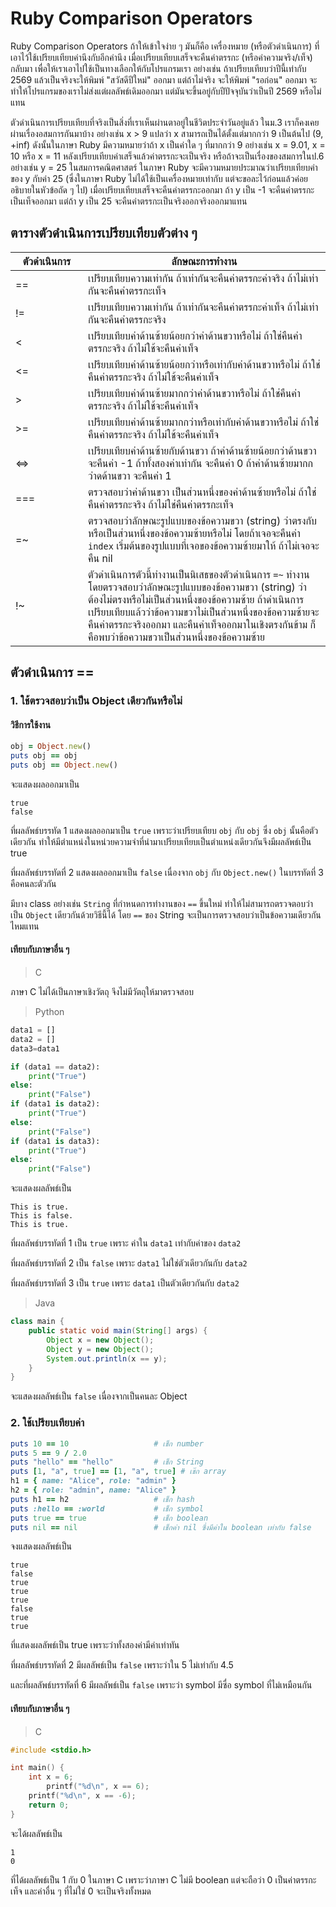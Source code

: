# Ruby Comparison Operators

Ruby Comparison Operators ถ้าให้เข้าใจง่าย ๆ มันก็คือ เครื่องหมาย (หรือตัวดำเนินการ) ที่เอาไว้ใช้เปรียบเทียบค่านึงกับอีกค่านึง เมื่อเปรียบเทียบเสร็จจะคืนค่าตรรกะ (หรือค่าความจริง/เท็จ) กลับมา เพื่อให้เราเอาไปใช้เป็นทางเลือกให้กับโปรแกรมเรา อย่างเช่น ถ้าเปรียบเทียบว่าปีนี้เท่ากับ 2569 แล้วเป็นจริงจะให้พิมพ์ "สวัสดีปีใหม่" ออกมา แต่ถ้าไม่จริง จะให้พิมพ์ "รอก่อน" ออกมา จะทำให้โปรแกรมของเราไม่ส่งแต่ผลลัพธ์เดิมออกมา แต่มันจะขึ้นอยู่กับปีปัจจุบันว่าเป็นปี 2569 หรือไม่แทน

ตัวดำเนินการเปรียบเทียบที่จริงเป็นสิ่งที่เราเห็นผ่านตาอยู่ในชีวิตประจำวันอยู่แล้ว ในม.3 เราก็คงเคยผ่านเรื่องอสมการกันมาบ้าง อย่างเช่น x > 9 แปลว่า x สามารถเป็นได้ตั้งแต่มากกว่า 9 เป็นต้นไป (9, +inf) ดังนั้นในภาษา Ruby มีความหมายว่าถ้า x เป็นค่าใด ๆ ที่มากกว่า 9 อย่างเช่น x = 9.01, x = 10 หรือ x = 11 หลังเปรียบเทียบค่าเสร็จแล้วค่าตรรกะจะเป็นจริง หรือถ้าจะเป็นเรื่องของสมการในป.6 อย่างเช่น y = 25 ในสมการคณิตศาสตร์ ในภาษา Ruby จะมีความหมายประมาณว่าเปรียบเทียบค่าของ y กับค่า 25 (ซึ่งในภาษา Ruby ไม่ได้ใช้เป็นเครื่องหมายเท่ากับ แต่จะขอละไว้ก่อนแล้วค่อยอธิบายในหัวข้อถัด ๆ ไป) เมื่อเปรียบเทียบเสร็จจะคืนค่าตรรกะออกมา ถ้า y เป็น -1 จะคืนค่าตรรกะเป็นเท็จออกมา แต่ถ้า y เป็น 25 จะคืนค่าตรรกะเป็นจริงออกจริงออกมาแทน

## ตารางตัวดำเนินการเปรียบเทียบตัวต่าง ๆ

<table><thead><tr><th width="100">ตัวดำเนินการ</th><th>ลักษณะการทำงาน</th></tr></thead><tbody><tr><td>==</td><td>เปรียบเทียบความเท่ากัน ถ้าเท่ากันจะคืนค่าตรรกะค่าจริง ถ้าไม่เท่ากันจะคืนค่าตรรกะเท็จ</td></tr><tr><td>!=</td><td>เปรียบเทียบความเท่ากัน ถ้าเท่ากันจะคืนค่าตรรกะค่าเท็จ ถ้าไม่เท่ากันจะคืนค่าตรรกะจริง</td></tr><tr><td>&#x3C;</td><td>เปรียบเทียบค่าด้านซ้ายน้อยกว่าค่าด้านขวาหรือไม่ ถ้าใช่คืนค่าตรรกะจริง ถ้าไม่ใช้จะคืนค่าเท็จ</td></tr><tr><td>&#x3C;=</td><td>เปรียบเทียบค่าด้านซ้ายน้อยกว่าหรือเท่ากับค่าด้านขวาหรือไม่ ถ้าใช่คืนค่าตรรกะจริง ถ้าไม่ใช้จะคืนค่าเท็จ</td></tr><tr><td>></td><td>เปรียบเทียบค่าด้านซ้ายมากกว่าค่าด้านขวาหรือไม่ ถ้าใช่คืนค่าตรรกะจริง ถ้าไม่ใช้จะคืนค่าเท็จ</td></tr><tr><td>>=</td><td>เปรียบเทียบค่าด้านซ้ายมากกว่าหรือเท่ากับค่าด้านขวาหรือไม่ ถ้าใช่คืนค่าตรรกะจริง ถ้าไม่ใช้จะคืนค่าเท็จ</td></tr><tr><td>&#x3C;=></td><td>เปรียบเทียบค่าด้านซ้ายกับด้านขวา ถ้าค่าด้านซ้ายน้อยกว่าด้านขวา จะคืนค่า -1 ถ้าทั้งสองค่าเท่ากัน จะคืนค่า 0 ถ้าค่าด้านซ้ายมากกว่าดด้านขวา จะคืนค่า 1</td></tr><tr><td>===</td><td>ตรวจสอบว่าค่าด้านขวา เป็นส่วนหนึ่งของค่าด้านซ้ายหรือไม่ ถ้าใช่คืนค่าตรรกะจริง ถ้าไม่ใช่คืนค่าตรรกะเท็จ</td></tr><tr><td>=~</td><td>ตรวจสอบว่าลักษณะรูปแบบของข้อความขวา (string) ว่าตรงกับหรือเป็นส่วนหนึ่งของข้อความซ้ายหรือไม่ โดยถ้าเจอจะคืนค่า <code>index</code> เริ่มต้นของรูปแบบที่เจอของข้อความซ้ายมาให้ ถ้าไม่เจอจะคืน nil</td></tr><tr><td>!~</td><td>ตัวดำเนินการตัวนี้ทำงานเป็นนิเสธของตัวดำเนินการ <code>=~</code> ทำงานโดยตรวจสอบว่าลักษณะรูปแบบของข้อความขวา (string) ว่าต้องไม่ตรงหรือไม่เป็นส่วนหนึ่งของข้อความซ้าย ถ้าดำเนินการเปรียบเทียบแล้วว่าข้อความขวาไม่เป็นส่วนหนึ่งของข้อความซ้ายจะคืนค่าตรรกะจริงออกมา และคืนค่าเท็จออกมาในเชิงตรงกันข้าม ก็คือพบว่าข้อความขวาเป็นส่วนหนึ่งของข้อความซ้าย</td></tr></tbody></table>

## ตัวดำเนินการ ==

### 1. ใช้ตรวจสอบว่าเป็น Object เดียวกันหรือไม่

#### วิธีการใช้งาน

```ruby
obj = Object.new()
puts obj == obj
puts obj == Object.new()
```

จะแสดงผลออกมาเป็น

```
true
false
```

ที่ผลลัพธ์บรรทัด 1 แสดงผลออกมาเป็น `true` เพราะว่าเปรียบเทียบ `obj` กับ `obj` ซึ่ง `obj` นั้นคือตัวเดียวกัน ทำให้มีตำแหน่งในหน่วยความจำที่นำมาเปรียบเทียบเป็นตำแหน่งเดียวกันจึงมีผลลัพธ์เป็น true

ที่ผลลัพธ์บรรทัดที่ 2 แสดงผลออกมาเป็น `false` เนื่องจาก `obj` กับ `Object.new()` ในบรรทัดที่ 3 คือคนละตัวกัน

มีบาง class อย่างเช่น `String` ที่กำหนดการทำงานของ `==` ขึ้นใหม่ ทำให้ไม่สามารถตรวจตอบว่าเป็น `Object` เดียวกันด้วยวิธีนี้ได้ โดย `==` ของ String จะเป็นการตรวจสอบว่าเป็นข้อความเดียวกันไหมแทน

#### เทียบกับภาษาอื่น ๆ&#x20;

> C

ภาษา C ไม่ได้เป็นภาษาเชิงวัตถุ จึงไม่มีวัตถุให้มาตรวจสอบ

> Python

```python
data1 = []
data2 = []
data3=data1

if (data1 == data2):
    print("True")
else:
    print("False")
if (data1 is data2):
    print("True")
else:
    print("False")
if (data1 is data3):
    print("True")
else:
    print("False")
```

จะแสดงผลลัพธ์เป็น

```
This is true.
This is false.
This is true.
```

ที่ผลลัพธ์บรรทัดที่ 1 เป็น `true` เพราะ ค่าใน `data1` เท่ากับค่าของ `data2`

ที่ผลลัพธ์บรรทัดที่ 2 เป็น `false` เพราะ `data1` ไม่ใช่ตัวเดียวกันกับ `data2`

ที่ผลลัพธ์บรรทัดที่ 3 เป็น `true` เพราะ `data1` เป็นตัวเดียวกันกับ `data2`

> Java

```java
class main {
	public static void main(String[] args) {
		Object x = new Object();
		Object y = new Object();
		System.out.println(x == y);
	}
}
```

จะแสดงผลลัพธ์เป็น `false` เนื่องจากเป็นคนละ Object

### 2. ใช้เปรียบเทียบค่า

```ruby
puts 10 == 10                   # เช็ก number
puts 5 == 9 / 2.0
puts "hello" == "hello"         # เช็ก String
puts [1, "a", true] == [1, "a", true] # เช๊ก array
h1 = { name: "Alice", role: "admin" }
h2 = { role: "admin", name: "Alice" }
puts h1 == h2                   # เช็ก hash
puts :hello == :world           # เช็ก symbol
puts true == true               # เช็ก boolean
puts nil == nil                 # เช็กค่า nil ซึ่งมีค่าใน boolean เท่ากับ false 
```

จงแสดงผลลัพธ์เป็น

```
true
false
true
true
true
false
true
true
```

ที่แสดงผลลัพธ์เป็น true เพราะว่าทั้งสองค่ามีค่าเท่าทัน

ที่ผลลัพธ์บรรทัดที่ 2 มีผลลัพธ์เป็น `false` เพราะว่าใน 5 ไม่เท่ากับ 4.5

และที่ผลลัพธ์บรรทัดที่ 6 มีผลลัพธ์เป็น `false` เพราะว่า symbol มีซื่อ symbol ที่ไม่เหมือนกัน

#### เทียบกับภาษาอื่น ๆ&#x20;

> C

```c
#include <stdio.h>

int main() {
	int x = 6;
        printf("%d\n", x == 6);
	printf("%d\n", x == -6);
	return 0;
}
```

จะได้ผลลัพธ์เป็น

```
1
0
```

ที่ได้ผลลัพธ์เป็น 1 กับ 0 ในภาษา C เพราะว่าภาษา C ไม่มี boolean แต่จะถือว่า 0 เป็นค่าตรรกะเท็จ และค่าอื่น ๆ ที่ไม่ใช่ 0 จะเป็นจริงทั้งหมด&#x20;
